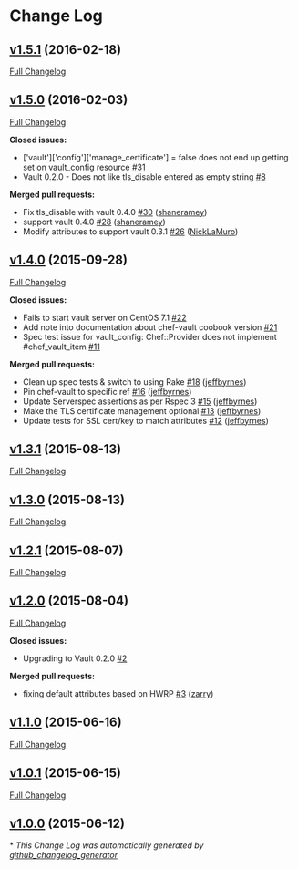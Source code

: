 # Change Log

## [v1.5.1](https://github.com/johnbellone/vault-cookbook/tree/v1.5.1) (2016-02-18)
[Full Changelog](https://github.com/johnbellone/vault-cookbook/compare/v1.5.0...v1.5.1)

## [v1.5.0](https://github.com/johnbellone/vault-cookbook/tree/v1.5.0) (2016-02-03)
[Full Changelog](https://github.com/johnbellone/vault-cookbook/compare/v1.4.0...v1.5.0)

**Closed issues:**

- \['vault'\]\['config'\]\['manage\_certificate'\] = false does not end up getting set on vault\_config resource [\#31](https://github.com/johnbellone/vault-cookbook/issues/31)
- Vault 0.2.0 - Does not like tls\_disable entered as empty string [\#8](https://github.com/johnbellone/vault-cookbook/issues/8)

**Merged pull requests:**

- Fix tls\_disable with vault 0.4.0 [\#30](https://github.com/johnbellone/vault-cookbook/pull/30) ([shaneramey](https://github.com/shaneramey))
- support vault 0.4.0 [\#28](https://github.com/johnbellone/vault-cookbook/pull/28) ([shaneramey](https://github.com/shaneramey))
- Modify attributes to support vault 0.3.1 [\#26](https://github.com/johnbellone/vault-cookbook/pull/26) ([NickLaMuro](https://github.com/NickLaMuro))

## [v1.4.0](https://github.com/johnbellone/vault-cookbook/tree/v1.4.0) (2015-09-28)
[Full Changelog](https://github.com/johnbellone/vault-cookbook/compare/v1.3.1...v1.4.0)

**Closed issues:**

- Fails to start vault server on CentOS 7.1 [\#22](https://github.com/johnbellone/vault-cookbook/issues/22)
- Add note into documentation about chef-vault coobook version [\#21](https://github.com/johnbellone/vault-cookbook/issues/21)
- Spec test issue for vault\_config: Chef::Provider does not implement \#chef\_vault\_item [\#11](https://github.com/johnbellone/vault-cookbook/issues/11)

**Merged pull requests:**

- Clean up spec tests & switch to using Rake [\#18](https://github.com/johnbellone/vault-cookbook/pull/18) ([jeffbyrnes](https://github.com/jeffbyrnes))
- Pin chef-vault to specific ref [\#16](https://github.com/johnbellone/vault-cookbook/pull/16) ([jeffbyrnes](https://github.com/jeffbyrnes))
- Update Serverspec assertions as per Rspec 3 [\#15](https://github.com/johnbellone/vault-cookbook/pull/15) ([jeffbyrnes](https://github.com/jeffbyrnes))
- Make the TLS certificate management optional [\#13](https://github.com/johnbellone/vault-cookbook/pull/13) ([jeffbyrnes](https://github.com/jeffbyrnes))
- Update tests for SSL cert/key to match attributes [\#12](https://github.com/johnbellone/vault-cookbook/pull/12) ([jeffbyrnes](https://github.com/jeffbyrnes))

## [v1.3.1](https://github.com/johnbellone/vault-cookbook/tree/v1.3.1) (2015-08-13)
[Full Changelog](https://github.com/johnbellone/vault-cookbook/compare/v1.3.0...v1.3.1)

## [v1.3.0](https://github.com/johnbellone/vault-cookbook/tree/v1.3.0) (2015-08-13)
[Full Changelog](https://github.com/johnbellone/vault-cookbook/compare/v1.2.1...v1.3.0)

## [v1.2.1](https://github.com/johnbellone/vault-cookbook/tree/v1.2.1) (2015-08-07)
[Full Changelog](https://github.com/johnbellone/vault-cookbook/compare/v1.2.0...v1.2.1)

## [v1.2.0](https://github.com/johnbellone/vault-cookbook/tree/v1.2.0) (2015-08-04)
[Full Changelog](https://github.com/johnbellone/vault-cookbook/compare/v1.1.0...v1.2.0)

**Closed issues:**

- Upgrading to Vault 0.2.0 [\#2](https://github.com/johnbellone/vault-cookbook/issues/2)

**Merged pull requests:**

- fixing default attributes based on HWRP [\#3](https://github.com/johnbellone/vault-cookbook/pull/3) ([zarry](https://github.com/zarry))

## [v1.1.0](https://github.com/johnbellone/vault-cookbook/tree/v1.1.0) (2015-06-16)
[Full Changelog](https://github.com/johnbellone/vault-cookbook/compare/v1.0.1...v1.1.0)

## [v1.0.1](https://github.com/johnbellone/vault-cookbook/tree/v1.0.1) (2015-06-15)
[Full Changelog](https://github.com/johnbellone/vault-cookbook/compare/v1.0.0...v1.0.1)

## [v1.0.0](https://github.com/johnbellone/vault-cookbook/tree/v1.0.0) (2015-06-12)


\* *This Change Log was automatically generated by [github_changelog_generator](https://github.com/skywinder/Github-Changelog-Generator)*
